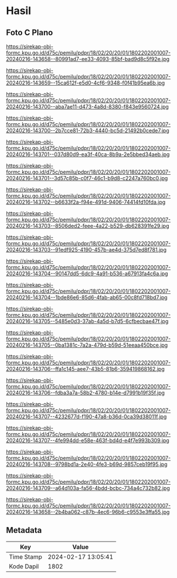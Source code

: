 # Hasil

## Foto C Plano

https://sirekap-obj-formc.kpu.go.id/d75c/pemilu/pdpr/18/02/20/20/01/1802202001007-20240216-143658--80991ad7-ee33-4093-85bf-bad9d8c5f92e.jpg

https://sirekap-obj-formc.kpu.go.id/d75c/pemilu/pdpr/18/02/20/20/01/1802202001007-20240216-143659--15ca612f-e5d0-4cf6-9348-f0f41b95ea6b.jpg

https://sirekap-obj-formc.kpu.go.id/d75c/pemilu/pdpr/18/02/20/20/01/1802202001007-20240216-143700--aba7ae11-d473-4a8d-8380-f843e9560724.jpg

https://sirekap-obj-formc.kpu.go.id/d75c/pemilu/pdpr/18/02/20/20/01/1802202001007-20240216-143700--2b7cce81-72b3-4440-bc5d-21492b0cede7.jpg

https://sirekap-obj-formc.kpu.go.id/d75c/pemilu/pdpr/18/02/20/20/01/1802202001007-20240216-143701--037d80d9-ea3f-40ca-8b9a-2e5bbed34aeb.jpg

https://sirekap-obj-formc.kpu.go.id/d75c/pemilu/pdpr/18/02/20/20/01/1802202001007-20240216-143701--3d57c85b-c0f7-46c1-b9d8-c2247a760bc0.jpg

https://sirekap-obj-formc.kpu.go.id/d75c/pemilu/pdpr/18/02/20/20/01/1802202001007-20240216-143702--b6633f2a-f94e-491d-9406-74414fd10fda.jpg

https://sirekap-obj-formc.kpu.go.id/d75c/pemilu/pdpr/18/02/20/20/01/1802202001007-20240216-143703--8506ded2-feee-4a22-b529-db628391fe29.jpg

https://sirekap-obj-formc.kpu.go.id/d75c/pemilu/pdpr/18/02/20/20/01/1802202001007-20240216-143703--91edf925-4190-457b-ae4d-375d7ed8f781.jpg

https://sirekap-obj-formc.kpu.go.id/d75c/pemilu/pdpr/18/02/20/20/01/1802202001007-20240216-143704--90147dd5-6dc9-4a91-b536-a67913fa4c6a.jpg

https://sirekap-obj-formc.kpu.go.id/d75c/pemilu/pdpr/18/02/20/20/01/1802202001007-20240216-143704--1bde86e6-85d6-4fab-ab65-00c8fd718bd7.jpg

https://sirekap-obj-formc.kpu.go.id/d75c/pemilu/pdpr/18/02/20/20/01/1802202001007-20240216-143705--5485e0d3-37ab-4a5d-b7d5-6cfbecbae47f.jpg

https://sirekap-obj-formc.kpu.go.id/d75c/pemilu/pdpr/18/02/20/20/01/1802202001007-20240216-143705--0ba1381c-7a2a-479d-b59d-51eeaa450bce.jpg

https://sirekap-obj-formc.kpu.go.id/d75c/pemilu/pdpr/18/02/20/20/01/1802202001007-20240216-143706--ffa1c145-aee7-43b5-81b6-359419868162.jpg

https://sirekap-obj-formc.kpu.go.id/d75c/pemilu/pdpr/18/02/20/20/01/1802202001007-20240216-143706--fdba3a7a-58b2-4780-b14e-d7991b19f35f.jpg

https://sirekap-obj-formc.kpu.go.id/d75c/pemilu/pdpr/18/02/20/20/01/1802202001007-20240216-143707--4232677d-f190-47a8-b36d-0ca39d38011f.jpg

https://sirekap-obj-formc.kpu.go.id/d75c/pemilu/pdpr/18/02/20/20/01/1802202001007-20240216-143707--4fe994dd-e58e-463f-bd4d-e4f7e993b309.jpg

https://sirekap-obj-formc.kpu.go.id/d75c/pemilu/pdpr/18/02/20/20/01/1802202001007-20240216-143708--9798bd1a-2e40-4fe3-b69d-9857ceb19f95.jpg

https://sirekap-obj-formc.kpu.go.id/d75c/pemilu/pdpr/18/02/20/20/01/1802202001007-20240216-143709--a64d103a-fa56-4bdd-bcbc-734a4c732b82.jpg

https://sirekap-obj-formc.kpu.go.id/d75c/pemilu/pdpr/18/02/20/20/01/1802202001007-20240216-143658--2b4ba062-c87b-4ec6-96b6-c9553e3ffa55.jpg


## Metadata

| Key        | Value               |
| ---------- | ------------------- |
| Time Stamp | 2024-02-17 13:05:41 |
| Kode Dapil | 1802                |



